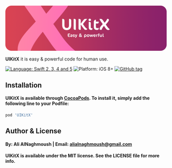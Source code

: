 ![](https://github.com/alialnaghmoush/UIKitX/blob/master/Design/LogoX.png)

**UIKitX** it is easy & powerful code for human use.

[![Language: Swift 2, 3, 4 and 5](https://img.shields.io/badge/Language-swift%205-orange.svg)](https://developer.apple.com/swift)
![Platform: iOS 8+](https://img.shields.io/badge/Platform-iOS%20-blue.svg?style=flat)
[![GitHub tag](https://img.shields.io/badge/Release-v0.1.4-green.svg?style=flat)]()

## Installation

#### UIKitX is available through [CocoaPods](https://cocoapods.org/pods/UIKitX). To install it, simply add the following line to your Podfile:

```ruby
pod 'UIKitX'
```

## Author & License
#### By: Ali AlNaghmoush | Email: alialnaghmoush@gmail.com
#### UIKitX is available under the MIT license. See the LICENSE file for more info.
